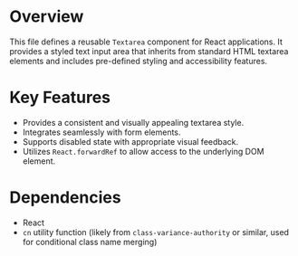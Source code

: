# Overview

This file defines a reusable `Textarea` component for React applications. It provides a styled text input area that inherits from standard HTML textarea elements and includes pre-defined styling and accessibility features.

# Key Features

-   Provides a consistent and visually appealing textarea style.
-   Integrates seamlessly with form elements.
-   Supports disabled state with appropriate visual feedback.
-   Utilizes `React.forwardRef` to allow access to the underlying DOM element.

# Dependencies

-   React
-   `cn` utility function (likely from `class-variance-authority` or similar, used for conditional class name merging)
